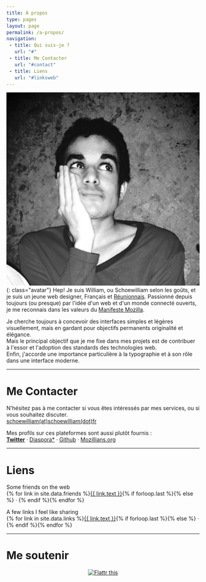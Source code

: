 ```yaml
---
title: À propos
type: pages
layout: page
permalink: /a-propos/
navigation:
 - title: Qui suis-je ?
   url: "#"
 - title: Me Contacter
   url: "#contact"
 - title: Liens
   url: "#linksweb"
---
```

![C'est moi, il paraitrait](/images/layout/photos/photo-penseur.jpg){: class="avatar"}
Hep! Je suis William, ou Schoewilliam selon les goûts, et je suis un jeune web designer, Français et [Réunionnais](http://fr.wikipedia.org/wiki/La_R%C3%A9union). Passionné depuis toujours (ou presque) par l'idée d'un web et d'un monde connecté ouverts, je me reconnais dans les valeurs du [Manifeste Mozilla](https://www.mozilla.org/fr/about/manifesto/).

Je cherche toujours à concevoir des interfaces simples et légères visuellement, mais en gardant pour objectifs permanents originalité et élégance.  
Mais le principal objectif que je me fixe dans mes projets est de contribuer à l'essor et l'adoption des standards des technologies web.  
Enfin, j'accorde une importance particulière à la typographie et à son rôle dans une interface moderne.

<!--more-->

<hr class="large title" id="contact">

# Me Contacter

N'hésitez pas à me contacter si vous êtes intéressés par mes services, ou si vous souhaitez discuter.  
[schoewilliam(at)schoewilliam(dot)fr](mailto:schoewilliam@schoewilliam.fr)

Mes profils sur ces plateformes sont aussi plutôt fournis :  
[**Twitter**](http://twitter.com/schoewilliam) ·
[Diaspora*](https://diaspora-fr.org/u/schoewilliam) · 
[Github](https://github.com/Schoewilliam) · 
[Mozillians.org](https://mozillians.org/fr/u/schoewilliam/)

<hr class="large title" id="linksweb">

# Liens

Some friends on the web<br>
{% for link in site.data.friends %}<a href="{{ link.url }}" title="{{ link.text }}">{{ link.text }}</a>{% if forloop.last %}{% else %} · {% endif %}{% endfor %}

A few links I feel like sharing<br>
{% for link in site.data.links %}<a href="{{ link.url }}" title="{{ link.text }}">{{ link.text }}</a>{% if forloop.last %}{% else %} · {% endif %}{% endfor %}

<hr class="large title">

# Me soutenir

<p style="text-align:center"><a href="https://flattr.com/submit/auto?user_id=Schoewilliam&url=http%3A%2F%2Fschoewilliam.fr" target="_blank"><img src="//button.flattr.com/flattr-badge-large.png" alt="Flattr this" title="Flattr this" border="0"></a></p>